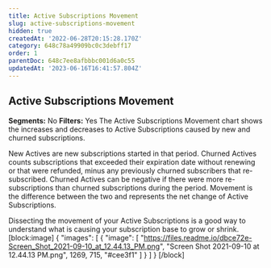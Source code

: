 ```yaml
---
title: Active Subscriptions Movement
slug: active-subscriptions-movement
hidden: true
createdAt: '2022-06-28T20:15:28.170Z'
category: 648c78a49909bc0c3debff17
order: 1
parentDoc: 648c7ee8afbbbc001d6a0c55
updatedAt: '2023-06-16T16:41:57.804Z'
---
```

## Active Subscriptions Movement
**Segments:** No
**Filters:** Yes
The Active Subscriptions Movement chart shows the increases and decreases to Active Subscriptions caused by new and churned subscriptions.

New Actives are new subscriptions started in that period. Churned Actives counts subscriptions that exceeded their expiration date without renewing or that were refunded, minus any previously churned subscribers that re-subscribed. Churned Actives can be negative if there were more re-subscriptions than churned subscriptions during the period. Movement is the difference between the two and represents the net change of Active Subscriptions.

Dissecting the movement of your Active Subscriptions is a good way to understand what is causing your subscription base to grow or shrink. 
[block:image]
{
  "images": [
    {
      "image": [
        "https://files.readme.io/dbce72e-Screen_Shot_2021-09-10_at_12.44.13_PM.png",
        "Screen Shot 2021-09-10 at 12.44.13 PM.png",
        1269,
        715,
        "#cee3f1"
      ]
    }
  ]
}
[/block]